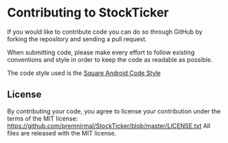 # Contributing to StockTicker

If you would like to contribute code you can do so through GitHub by forking the repository and sending a pull request.

When submitting code, please make every effort to follow existing conventions and style in order to keep the code as readable as possible.

The code style used is the [Square Android Code Style](https://github.com/square/java-code-styles)

## License

By contributing your code, you agree to license your contribution under the terms of the MIT license: https://github.com/premnirmal/StockTicker/blob/master/LICENSE.txt
All files are released with the MIT license.